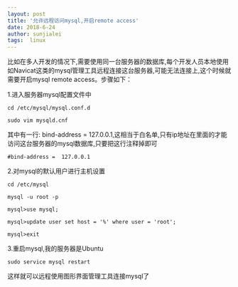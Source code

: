 ```yaml
---
layout: post
title: '允许远程访问mysql,开启remote access'
date: 2018-6-24
author: sunjialei
tags:  linux
---
```


比如在多人开发的情况下,需要使用同一台服务器的数据库,每个开发人员本地使用如Navicat这类的mysql管理工具远程连接这台服务器,可能无法连接上,这个时候就需要开启mysql remote access。步骤如下：

1.进入服务器mysql配置文件中

```linux
cd /etc/mysql/mysql.conf.d

sudo vim mysqld.cnf
```

其中有一行: bind-address = 127.0.0.1,这相当于白名单,只有ip地址在里面的才能访问这台服务器的mysql数据库,只要把这行注释掉即可

```linux
#bind-address =  127.0.0.1
```

2.对mysql的默认用户进行主机设置

```linux
cd /etc/mysql

mysql -u root -p

mysql>use mysql;

mysql>update user set host = '%' where user = 'root';

mysql>exit
```

3.重启mysql,我的服务器是Ubuntu
```linux
sudo service mysql restart
```

这样就可以远程使用图形界面管理工具连接mysql了

